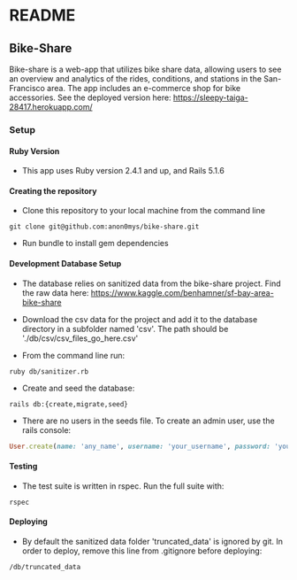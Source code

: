 # README
## Bike-Share

Bike-share is a web-app that utilizes bike share data, allowing users to see an overview and analytics of the rides, conditions, and stations in the  San-Francisco area. The app includes an e-commerce shop for bike accessories. See the deployed version here: https://sleepy-taiga-28417.herokuapp.com/

### Setup

#### Ruby Version
* This app uses Ruby version 2.4.1 and up, and Rails 5.1.6

#### Creating the repository
* Clone this repository to your local machine from the command line
```
git clone git@github.com:anon0mys/bike-share.git
```
* Run bundle to install gem dependencies

#### Development Database Setup
* The database relies on sanitized data from the bike-share project. Find the raw data here: https://www.kaggle.com/benhamner/sf-bay-area-bike-share

* Download the csv data for the project and add it to the database directory in a subfolder named 'csv'. The path should be './db/csv/csv_files_go_here.csv'

* From the command line run:
```
ruby db/sanitizer.rb
```

* Create and seed the database:
```
rails db:{create,migrate,seed}
```
* There are no users in the seeds file. To create an admin user, use the rails console:
```ruby
User.create(name: 'any_name', username: 'your_username', password: 'your_password', status: 'admin')
```

#### Testing
* The test suite is written in rspec. Run the full suite with:
```
rspec
```

#### Deploying
* By default the sanitized data folder 'truncated_data' is ignored by git. In order to deploy, remove this line from .gitignore before deploying:
```
/db/truncated_data
```
